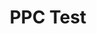 ---
layout: components
title: PPC Test
permalink: ppc-test
alt-header: true
tracking-number: 555-555-5555
---